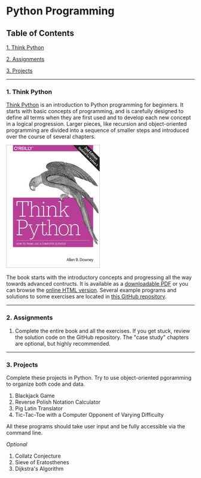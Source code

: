 # Python Programming

## Table of Contents
[1. Think Python](#section-a)

[2. Assignments](#section-b)

[3. Projects](#section-c)

---

### <a name="section-a"></a>1. Think Python

[Think Python](http://greenteapress.com/wp/think-python-2e/) is an introduction to Python programming for beginners. It starts with basic concepts of programming, and is carefully designed to define all terms when they are first used and to develop each new concept in a logical progression. Larger pieces, like recursion and object-oriented programming are divided into a sequence of smaller steps and introduced over the course of several chapters.

![Think Python book cover](images/think_python.jpg)

The book starts with the introductory concepts and progressing all the way towards advanced contructs. It is available as a [downloadable PDF](http://greenteapress.com/thinkpython2/thinkpython2.pdf) or you can browse the [online HTML version](http://greenteapress.com/thinkpython2/html/index.html). Several example programs and solutions to some exercises are located in [this GitHub repository](https://github.com/AllenDowney/ThinkPython2/tree/master/code).

---

### <a name="section-b"></a>2. Assignments

1. Complete the entire book and all the exercises. If you get stuck, review the solution code on the GitHub repository. The "case study" chapters are optional, but highly recommended.

---

### <a name="section-c"></a>3. Projects

Complete these projects in Python. Try to use object-oriented pgoramming to organize both code and data.

1. Blackjack Game
2. Reverse Polish Notation Calculator
3. Pig Latin Translator
4. Tic-Tac-Toe with a Computer Opponent of Varying Difficulty

All these programs should take user input and be fully accessible via the command line.

*Optional*

1. Collatz Conjecture
2. Sieve of Eratosthenes
3. Dijkstra's Algorithm
